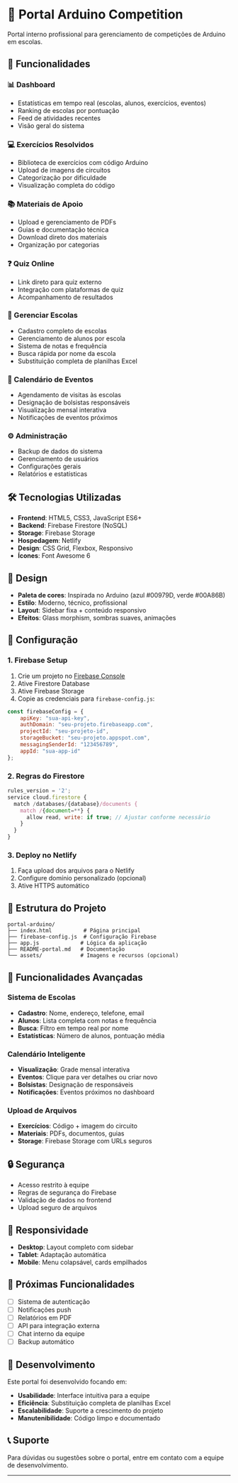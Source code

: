 # 🔧 Portal Arduino Competition

Portal interno profissional para gerenciamento de competições de Arduino em escolas.

## 🎯 Funcionalidades

### 📊 Dashboard
- Estatísticas em tempo real (escolas, alunos, exercícios, eventos)
- Ranking de escolas por pontuação
- Feed de atividades recentes
- Visão geral do sistema

### 💻 Exercícios Resolvidos
- Biblioteca de exercícios com código Arduino
- Upload de imagens de circuitos
- Categorização por dificuldade
- Visualização completa do código

### 📚 Materiais de Apoio
- Upload e gerenciamento de PDFs
- Guias e documentação técnica
- Download direto dos materiais
- Organização por categorias

### ❓ Quiz Online
- Link direto para quiz externo
- Integração com plataformas de quiz
- Acompanhamento de resultados

### 🏫 Gerenciar Escolas
- Cadastro completo de escolas
- Gerenciamento de alunos por escola
- Sistema de notas e frequência
- Busca rápida por nome da escola
- Substituição completa de planilhas Excel

### 📅 Calendário de Eventos
- Agendamento de visitas às escolas
- Designação de bolsistas responsáveis
- Visualização mensal interativa
- Notificações de eventos próximos

### ⚙️ Administração
- Backup de dados do sistema
- Gerenciamento de usuários
- Configurações gerais
- Relatórios e estatísticas

## 🛠️ Tecnologias Utilizadas

- **Frontend**: HTML5, CSS3, JavaScript ES6+
- **Backend**: Firebase Firestore (NoSQL)
- **Storage**: Firebase Storage
- **Hospedagem**: Netlify
- **Design**: CSS Grid, Flexbox, Responsivo
- **Ícones**: Font Awesome 6

## 🎨 Design

- **Paleta de cores**: Inspirada no Arduino (azul #00979D, verde #00A86B)
- **Estilo**: Moderno, técnico, profissional
- **Layout**: Sidebar fixa + conteúdo responsivo
- **Efeitos**: Glass morphism, sombras suaves, animações

## 🚀 Configuração

### 1. Firebase Setup
1. Crie um projeto no [Firebase Console](https://console.firebase.google.com)
2. Ative Firestore Database
3. Ative Firebase Storage
4. Copie as credenciais para `firebase-config.js`:

```javascript
const firebaseConfig = {
    apiKey: "sua-api-key",
    authDomain: "seu-projeto.firebaseapp.com",
    projectId: "seu-projeto-id",
    storageBucket: "seu-projeto.appspot.com",
    messagingSenderId: "123456789",
    appId: "sua-app-id"
};
```

### 2. Regras do Firestore
```javascript
rules_version = '2';
service cloud.firestore {
  match /databases/{database}/documents {
    match /{document=**} {
      allow read, write: if true; // Ajustar conforme necessário
    }
  }
}
```

### 3. Deploy no Netlify
1. Faça upload dos arquivos para o Netlify
2. Configure domínio personalizado (opcional)
3. Ative HTTPS automático

## 📁 Estrutura do Projeto

```
portal-arduino/
├── index.html          # Página principal
├── firebase-config.js  # Configuração Firebase
├── app.js             # Lógica da aplicação
├── README-portal.md   # Documentação
└── assets/            # Imagens e recursos (opcional)
```

## 🔧 Funcionalidades Avançadas

### Sistema de Escolas
- **Cadastro**: Nome, endereço, telefone, email
- **Alunos**: Lista completa com notas e frequência
- **Busca**: Filtro em tempo real por nome
- **Estatísticas**: Número de alunos, pontuação média

### Calendário Inteligente
- **Visualização**: Grade mensal interativa
- **Eventos**: Clique para ver detalhes ou criar novo
- **Bolsistas**: Designação de responsáveis
- **Notificações**: Eventos próximos no dashboard

### Upload de Arquivos
- **Exercícios**: Código + imagem do circuito
- **Materiais**: PDFs, documentos, guias
- **Storage**: Firebase Storage com URLs seguros

## 🔒 Segurança

- Acesso restrito à equipe
- Regras de segurança do Firebase
- Validação de dados no frontend
- Upload seguro de arquivos

## 📱 Responsividade

- **Desktop**: Layout completo com sidebar
- **Tablet**: Adaptação automática
- **Mobile**: Menu colapsável, cards empilhados

## 🚀 Próximas Funcionalidades

- [ ] Sistema de autenticação
- [ ] Notificações push
- [ ] Relatórios em PDF
- [ ] API para integração externa
- [ ] Chat interno da equipe
- [ ] Backup automático

## 🤝 Desenvolvimento

Este portal foi desenvolvido focando em:

- **Usabilidade**: Interface intuitiva para a equipe
- **Eficiência**: Substituição completa de planilhas Excel
- **Escalabilidade**: Suporte a crescimento do projeto
- **Manutenibilidade**: Código limpo e documentado

## 📞 Suporte

Para dúvidas ou sugestões sobre o portal, entre em contato com a equipe de desenvolvimento.

---
